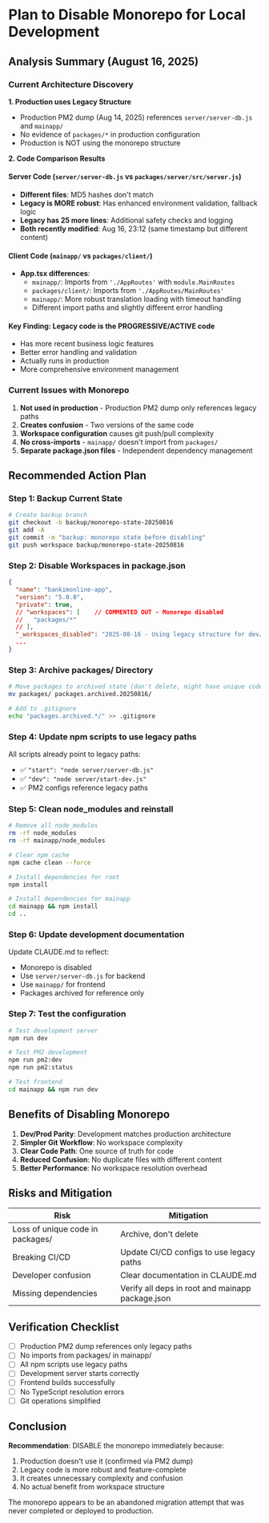 # Plan to Disable Monorepo for Local Development

## Analysis Summary (August 16, 2025)

### Current Architecture Discovery

**1. Production uses Legacy Structure**
- Production PM2 dump (Aug 14, 2025) references `server/server-db.js` and `mainapp/`
- No evidence of `packages/*` in production configuration
- Production is NOT using the monorepo structure

**2. Code Comparison Results**

#### Server Code (`server/server-db.js` vs `packages/server/src/server.js`)
- **Different files**: MD5 hashes don't match
- **Legacy is MORE robust**: Has enhanced environment validation, fallback logic
- **Legacy has 25 more lines**: Additional safety checks and logging
- **Both recently modified**: Aug 16, 23:12 (same timestamp but different content)

#### Client Code (`mainapp/` vs `packages/client/`)
- **App.tsx differences**:
  - `mainapp/`: Imports from `'./AppRoutes'` with `module.MainRoutes`
  - `packages/client/`: Imports from `'./AppRoutes/MainRoutes'` 
  - `mainapp/`: More robust translation loading with timeout handling
  - Different import paths and slightly different error handling

#### Key Finding: **Legacy code is the PROGRESSIVE/ACTIVE code**
- Has more recent business logic features
- Better error handling and validation
- Actually runs in production
- More comprehensive environment management

### Current Issues with Monorepo

1. **Not used in production** - Production PM2 dump only references legacy paths
2. **Creates confusion** - Two versions of the same code
3. **Workspace configuration** causes git push/pull complexity
4. **No cross-imports** - `mainapp/` doesn't import from `packages/`
5. **Separate package.json files** - Independent dependency management

## Recommended Action Plan

### Step 1: Backup Current State
```bash
# Create backup branch
git checkout -b backup/monorepo-state-20250816
git add -A
git commit -m "backup: monorepo state before disabling"
git push workspace backup/monorepo-state-20250816
```

### Step 2: Disable Workspaces in package.json
```json
{
  "name": "bankimonline-app",
  "version": "5.0.0",
  "private": true,
  // "workspaces": [    // COMMENTED OUT - Monorepo disabled
  //   "packages/*"
  // ],
  "_workspaces_disabled": "2025-08-16 - Using legacy structure for dev/prod parity",
  ...
}
```

### Step 3: Archive packages/ Directory
```bash
# Move packages to archived state (don't delete, might have unique code)
mv packages/ packages.archived.20250816/

# Add to .gitignore
echo "packages.archived.*/" >> .gitignore
```

### Step 4: Update npm scripts to use legacy paths
All scripts already point to legacy paths:
- ✅ `"start": "node server/server-db.js"`
- ✅ `"dev": "node server/start-dev.js"`
- ✅ PM2 configs reference legacy paths

### Step 5: Clean node_modules and reinstall
```bash
# Remove all node_modules
rm -rf node_modules
rm -rf mainapp/node_modules

# Clear npm cache
npm cache clean --force

# Install dependencies for root
npm install

# Install dependencies for mainapp
cd mainapp && npm install
cd ..
```

### Step 6: Update development documentation
Update CLAUDE.md to reflect:
- Monorepo is disabled
- Use `server/server-db.js` for backend
- Use `mainapp/` for frontend
- Packages archived for reference only

### Step 7: Test the configuration
```bash
# Test development server
npm run dev

# Test PM2 development
npm run pm2:dev
npm run pm2:status

# Test frontend
cd mainapp && npm run dev
```

## Benefits of Disabling Monorepo

1. **Dev/Prod Parity**: Development matches production architecture
2. **Simpler Git Workflow**: No workspace complexity
3. **Clear Code Path**: One source of truth for code
4. **Reduced Confusion**: No duplicate files with different content
5. **Better Performance**: No workspace resolution overhead

## Risks and Mitigation

| Risk | Mitigation |
|------|------------|
| Loss of unique code in packages/ | Archive, don't delete |
| Breaking CI/CD | Update CI/CD configs to use legacy paths |
| Developer confusion | Clear documentation in CLAUDE.md |
| Missing dependencies | Verify all deps in root and mainapp package.json |

## Verification Checklist

- [ ] Production PM2 dump references only legacy paths
- [ ] No imports from packages/ in mainapp/
- [ ] All npm scripts use legacy paths
- [ ] Development server starts correctly
- [ ] Frontend builds successfully
- [ ] No TypeScript resolution errors
- [ ] Git operations simplified

## Conclusion

**Recommendation**: DISABLE the monorepo immediately because:
1. Production doesn't use it (confirmed via PM2 dump)
2. Legacy code is more robust and feature-complete
3. It creates unnecessary complexity and confusion
4. No actual benefit from workspace structure

The monorepo appears to be an abandoned migration attempt that was never completed or deployed to production.